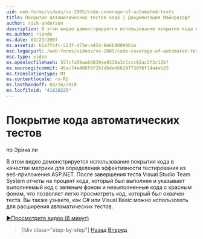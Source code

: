 ```yaml
---
uid: web-forms/videos/vs-2005/code-coverage-of-automated-tests
title: Покрытие автоматических тестов кода | Документация Майкрософт
author: rick-anderson
description: В этом видео демонстрируется использование покрытия кода в качестве метрики для определения эффективности тестирования из веб-приложения ASP.NET. После проверки имеет com...
ms.author: riande
ms.date: 03/23/2007
ms.assetid: b1a7fbfc-523f-473e-a454-8e6b90099b1e
msc.legacyurl: /web-forms/videos/vs-2005/code-coverage-of-automated-tests
msc.type: video
ms.openlocfilehash: 557cfa59aa64839aa9339a3c5ccc82ac3f3c12bf
ms.sourcegitcommit: 45ac74e400f9f2b7dbded66297730f6f14a4eb25
ms.translationtype: MT
ms.contentlocale: ru-RU
ms.lasthandoff: 08/16/2018
ms.locfileid: "41828225"
---
```

<a name="code-coverage-of-automated-tests"></a>Покрытие кода автоматических тестов
====================
по Эрика ли

В этом видео демонстрируется использование покрытия кода в качестве метрики для определения эффективности тестирования из веб-приложения ASP.NET. После завершения теста Visual Studio Team System отчеты на процент кода, который был выполнен и указывает выполняемый код с зеленым фоном и невыполненные кода с красным фоном, что позволяет легко просмотреть код, который был охвачен теста. Вы также узнаете, как C# или Visual Basic можно использовать для расширения автоматических тестов.

[&#9654;Просмотрите видео (6 минут)](https://channel9.msdn.com/Blogs/ASP-NET-Site-Videos/code-coverage-of-automated-tests)

> [!div class="step-by-step"]
> [Назад](measuring-the-business-value-of-ajax.md)
> [Вперед](custom-extraction-rules-and-coded-web-tests.md)
